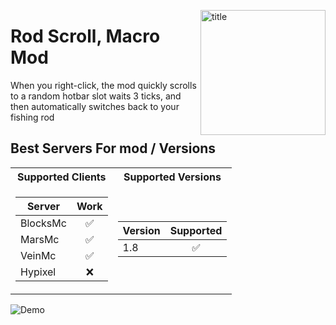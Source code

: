 <img
    align="right" alt="title" width="200px"
    src="https://static.wikia.nocookie.net/minecraft_gamepedia/images/7/7f/Fishing_Rod_JE2_BE2.png/revision/latest?cb=20200201063839"
/>

# Rod Scroll, Macro Mod

When you right-click, the mod quickly scrolls to a random hotbar slot  waits 3 ticks, and then automatically switches back to your fishing rod 

## Best Servers For mod / Versions

<table>
<tr><th>Supported Clients</th><th>Supported Versions</th></tr>
<tr><td>
        
| Server  |     Work      |
|---------|:------------------:|
| BlocksMc | :white_check_mark: |
| MarsMc   | :white_check_mark: |
| VeinMc   | :white_check_mark: |
| Hypixel |        :x:         |

</td><td>
    
| Version |     Supported      |
|---------|:------------------:|
| 1.8     | :white_check_mark: |

</td></tr>
</table>


![Demo](https://images-ext-1.discordapp.net/external/SpKrSyIgQyl-y9DV0fRG-AdIRB48IRltzYWDSZuLY8M/%3FX-Amz-Algorithm%3DAWS4-HMAC-SHA256%26X-Amz-Content-Sha256%3DUNSIGNED-PAYLOAD%26X-Amz-Credential%3Dcloudconvert-production%252F20250725%252Ffra%252Fs3%252Faws4_request%26X-Amz-Date%3D20250725T045944Z%26X-Amz-Expires%3D86400%26X-Amz-Signature%3Da37c8fe218059fe576e7f879bcffd871ec13c4af323347c992d30c6bb75c868b%26X-Amz-SignedHeaders%3Dhost%26response-content-disposition%3Dattachment%253B%2520filename%253D%2522MedalTVMinecraft20250725053910-1753418661.gif%2522%26response-content-type%3Dimage%252Fgif%26x-id%3DGetObject/https/eu-central.storage.cloudconvert.com/tasks/234612a4-33f1-462c-997a-e10a1948509c/MedalTVMinecraft20250725053910-1753418661.gif?width=400&height=212)
